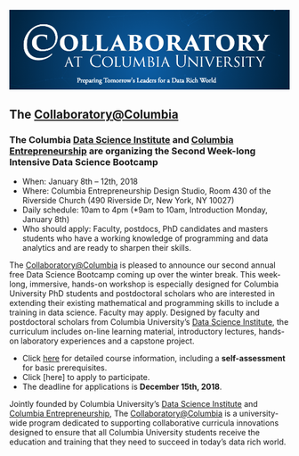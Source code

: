 ![collaboratory logo](Misc-files/collaboratory.png)

## The [Collaboratory@Columbia](http://collaboratory.columbia.edu/)

### The Columbia [Data Science Institute](http://datascience.columbia.edu/) and [Columbia Entrepreneurship](http://entrepreneurship.columbia.edu/) are organizing the Second Week-long Intensive Data Science Bootcamp

- When: January 8th – 12th, 2018
- Where: Columbia Entrepreneurship Design Studio, Room 430 of the Riverside Church (490 Riverside Dr, New York, NY 10027)
- Daily schedule: 10am to 4pm (*9am to 10am, Introduction Monday, January 8th)
- Who should apply:  Faculty, postdocs, PhD candidates and masters students who have a working knowledge of programming and data analytics and are ready to sharpen their skills.

The [Collaboratory@Columbia](http://collaboratory.columbia.edu/) is pleased to announce our second annual free  Data Science Bootcamp coming up over the winter break.  This week-long, immersive, hands-on workshop  is especially designed for Columbia University PhD students and postdoctoral scholars who are interested in extending their existing mathematical and programming skills to include a training in data science. Faculty may apply.  Designed by faculty and postdoctoral scholars from Columbia University’s [Data Science Institute](http://datascience.columbia.edu/), the curriculum includes on-line learning material, introductory lectures, hands-on laboratory experiences and a capstone project.

- Click [here](Bootcamp-materials/) for detailed course information, including a **self-assessment** for basic prerequisites. 
- Click [here] to apply to participate. 
- The deadline for applications is **December 15th, 2018**. 

Jointly founded by Columbia University’s [Data Science Institute](http://datascience.columbia.edu/) and [Columbia Entrepreneurship](http://entrepreneurship.columbia.edu/), The [Collaboratory@Columbia](http://collaboratory.columbia.edu/) is a university-wide program dedicated to supporting collaborative curricula innovations designed to ensure that all Columbia University students receive the education and training that they need to succeed in today’s data rich world.
 
